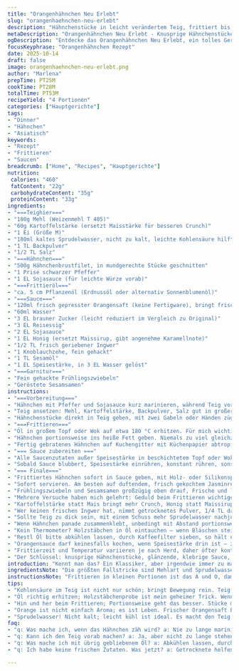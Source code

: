 ```yaml
---
title: "Orangenhähnchen Neu Erlebt"
slug: "orangenhaehnchen-neu-erlebt"
description: "Hähnchenstücke in leicht verändertem Teig, frittiert bis goldbraun. Sauce mit frischem Orangensaft und knusprigen Sesamsamen, leicht abgewandelt. Achtung auf Öltemperatur, gleichmäßiges Fettbad. Ergebnis dank geänderter Zutaten und optimiertem Ablauf intensiver Geschmack, knackige Textur. Klassisches Gericht neu interpretiert, bringt bekannte Aromen mit Überraschungen."
metaDescription: "Orangenhähnchen Neu Erlebt - Knusprige Hähnchenstücke mit frischer Orangensauce. Ein Klassiker neu interpretiert für intensiven Geschmack und Textur."
ogDescription: "Entdecke das Orangenhähnchen Neu Erlebt, ein tolles Gericht mit frischer Orangensauce und knackigen Hähnchenstücken. Genuss pur."
focusKeyphrase: "Orangenhähnchen Rezept"
date: 2025-10-14
draft: false
image: orangenhaehnchen-neu-erlebt.png
author: "Marlena"
prepTime: PT25M
cookTime: PT28M
totalTime: PT53M
recipeYield: "4 Portionen"
categories: ["Hauptgerichte"]
tags:
- "Dinner"
- "Hähnchen"
- "Asiatisch"
keywords:
- "Rezept"
- "Frittieren"
- "Saucen"
breadcrumb: ["Home", "Recipes", "Hauptgerichte"]
nutrition: 
 calories: "460"
 fatContent: "22g"
 carbohydrateContent: "35g"
 proteinContent: "33g"
ingredients:
- "===Teighier==="
- "180g Mehl (Weizenmehl T 405)"
- "60g Kartoffelstärke (ersetzt Maisstärke für besseren Crunch)"
- "1 Ei (Größe M)"
- "180ml kaltes Sprudelwasser, nicht zu kalt, leichte Kohlensäure hilft beim Knuspern"
- "1 TL Backpulver"
- "1/2 TL Salz"
- "===Hähnchen==="
- "500g Hähnchenbrustfilet, in mundgerechte Stücke geschnitten"
- "1 Prise schwarzer Pfeffer"
- "1 EL Sojasauce (für leichte Würze vorab)"
- "===Frittieröl==="
- "ca. 5 cm Pflanzenöl (Erdnussöl oder alternativ Sonnenblumenöl)"
- "===Sauce==="
- "120ml frisch gepresster Orangensaft (keine Fertigware), bringt frische Säure"
- "60ml Wasser"
- "3 EL brauner Zucker (leicht reduziert im Vergleich zu Original)"
- "3 EL Reisessig"
- "2 EL Sojasauce"
- "1 EL Honig (ersetzt Maissirup, gibt angenehme Karamellnote)"
- "1/2 TL frisch geriebener Ingwer"
- "1 Knoblauchzehe, fein gehackt"
- "1 TL Sesamöl"
- "1 EL Speisestärke, in 3 EL Wasser gelöst"
- "===Garnitur==="
- "Fein gehackte Frühlingszwiebeln"
- "Geröstete Sesamsamen"
instructions:
- "===Vorbereitung==="
- "Hähnchen mit Pfeffer und Sojasauce kurz marinieren, während Teig vorbereitet wird. So zieht Würze besser ein, nicht zu lang, sonst wird das Fleisch zäh."
- "Teig ansetzen: Mehl, Kartoffelstärke, Backpulver, Salz gut in großer Schüssel vermengen. Ei leicht aufschlagen, mit Sprudelwasser vermischen, dann schnell mit Mehlmischung verquirlen. Nicht zu lange rühren, sonst wird Teig zäh. Noch ein bisschen sprudelt im Teig sichtbar, das gibt später Crunch."
- "Hähnchenstücke direkt in Teig geben, mit zwei Gabeln oder Händen zügig wenden bis alle Fleischstücke rundum bedeckt sind. Nicht stehen lassen sonst saugt sich Teig voll."
- "===Frittieren==="
- "Öl in großem Topf oder Wok auf etwa 180 °C erhitzen. Für mich wichtiger als Thermometer: Öl muss ein bisschen flimmern, sichtbar kleine Bläschen zeigen sich an Holzstäbchen. 2-3 cm hohe Fettschicht notwendig für schönes Schwimmen der Stücke."
- "Hähnchen portionsweise ins heiße Fett geben. Niemals zu viel gleichzeitig, sonst fällt Temperatur schnell unter 160 °C. Stücke nicht zusammenkleben lassen, Finger immer wieder leicht auseinander ziehen. Goldbraun wird das Fleisch ungefähr nach 5 Minuten. Zwischendurch Stücke mit Schaumkelle wenden, beim Anheben fühlt sich Oberfläche relativ fest und knusprig an."
- "Fertig gebratenes Hähnchen auf Kuchengitter mit Küchenpapier abtropfen lassen. So bleibt die Panade kross, kein Schwitzen durch liegendes Papier."
- "=== Sauce zubereiten ==="
- "Alle Saucenzutaten außer Speisestärke in beschichtetem Topf oder Wok zusammengeben, aufkochen, dann Hitze reduzieren. Aromatisch riecht es nach Ingwer, Knoblauch und Orange, leichte Süße meldet sich."
- "Sobald Sauce blubbert, Speisestärke einrühren, konstant rühren, sonst klumpt es. Sauce sollte innerhalb von 2 bis 3 Minuten leicht andicken und eine sirupartige Konsistenz erreichen. Nicht zu dickflüssig, muss am Hähnchen gut haften."
- "=== Finale==="
- "Frittiertes Hähnchen sofort in Sauce geben, mit Holz- oder Silikonspatel schnell wenden, bis alles gleichmäßig überzogen."
- "Sofort servieren. Am besten auf duftendem, frisch gekochtem Jasminreis oder hausgemachtem Chow Mein. Bei letzterem wird Sauce zum Beispiel dünner gemacht und leicht karamellisiert im Wok, aber hier Fokus auf das Orangenhuhn."
- "Frühlingszwiebeln und Sesamsamen großzügig oben drauf, Frische und leichte Textur für das Gericht."
- "Mehrere Versuche haben mich gelehrt: Geduld beim Frittieren wichtiger als Zeitangabe. Weniger Hitze bringt zähe Panade, zu viel verbrennt Zucker in der Sauce."
- "Kartoffelstärke statt Mais bringt mehr Crunch, Honig statt Maissirup sanften Nachgeschmack. Sprudelwasser nicht eiskalt, sonst reißt Teig beim Backen."
- "Wer keinen frischen Ingwer hat, nimmt getrocknetes Pulver, 1/4 TL daraus, aber frisch ist besser für die Frische der Sauce."
- "Sollte Teig zu dick sein, mit einem Schuss mehr Sprudelwasser nachjustieren; zu dünn, Mehl oder Stärke ins Päckchen."
- "Wenn Hähnchen panade zusammenklebt, unbedingt mit Abstand portionsweise frittieren, sonst werden Klumpen hart und innen roh."
- "Kein Thermometer? Holzstäbchen in Öl eintauchen – wenn Bläschen steigen und zischen, gute Temperatur erreicht."
- "Restl Öl bitte abkühlen lassen, durch Kaffeefilter sieben, so hält es sich öfter ohne Geschmackseinfluss."
- "Orangensauce darf keinesfalls kochen, wenn Speisestärke drin ist – zu stark kochen lässt sie schnell ausflocken."
- "Frittierzeit und Temperatur variieren je nach Herd, daher öfter kontrollieren, nicht blind auf Minuten verlassen."
- "Der Schlüssel: knusprige Hähnchenstücke, glänzende, klebrige Sauce, das riecht nach richtigem Essen, nicht aus der Packung."
introduction: "Kennt man das? Ein Klassiker, aber irgendwie immer zu matschig, nicht genug Knusper. Ich hab selbst viel probiert; mal Teig mit Stärke, mal ohne. Wichtig: Kohlensäure im Teig bringt das kleine Knacken beim Reinbeißen. Auch frischer Orangensaft statt Konzentrat sorgt für echtere Frische, die Zucker- und Honigkombination im Dip gibt Tiefe. Beim Frittieren merke ich sofort: Hitze ist das Maß der Dinge, sonst wird das Hähnchen innen trocken oder außen verbrannt. Auch die Reihenfolge beim Frittieren und sofortiges Abtropfen auf Gitter ist kein Luxus, sondern Pflicht. So bleibt alles knackig. Gastronomie-Erfahrung zahlt sich aus bei Geschmack, Timing und Rezeptanpassung."
ingredientsNote: "Die größten Fallstricke sind Mehlart und Sprudelwasser; ich habe gemerkt, dass Kartoffelstärke statt Mais mehr Crunch ergibt. Backpulver gibt leichte Lockerheit, wie beim Tempurateig – nicht zu viel, sonst weird. Die Verwendung von frischem Orangensaft ist ein Highlight, ersetzt künstlichen Geschmack komplett. Honig statt Maissirup verwendet sich sehr gut, karamellisiert besser und schmeckt natürlicher. Öl muss hitzebeständig sein – Erdnussöl läuft am besten; Sonnenblumenöl geht auch, wenn man es häufig filtert. Pfeffer in der Marinade bringt Tiefe ins Hähnchen, Sojasauce als Salzquelle ist wichtig. Knoblauch und Ingwer frisch zu reiben hat das Aroma gezogen; Trockenware ist Notlösung. Wenn der Teig zu dick wird, sofort mit Wasser nachjustieren, sonst klappt das Panieren nicht."
instructionsNote: "Frittieren in kleinen Portionen ist das A und O, damit Öl nicht zu sehr abkühlt und Hähnchen knusprig bleibt. Beim Teig ist zu langes Rühren tabu – sonst verliert man die ganze Luft oder Klebrigkeit. Die Öltemperatur etwas schwanken lassen, heißt 170 °C beim Start, dann darf sie mal auf 160 sinken, solange es blubbert. Nach jedem Schwung schnell aufheizen! Ein einfaches Thermometer oder der Holzstäbchencheck helfen. Die Sauce nicht zu flott kochen, sonst gerinnt die Speisestärke, besser sanft simmern lassen und kontrollieren, bis sie siloartig bindet. Sofort in die Sauce mit dem Hähnchen, damit es nicht pappig wird. Zum Servieren geben Frühlingszwiebeln und Sesam den finalen Kick. Kalt essen geht, frisch aber besser. Ideal dazu: Reis oder gebratene Nudeln."
tips:
- "Kohlensäure im Teig ist nicht nur schön; bringt Bewegung rein. Teig sollte sprudeln. Wenn er zu dick ist, einfach mit Sprudelwasser nachjustieren. Kein Problem."
- "Öl richtig erhitzen; Holzstäbchenprobe ist mein geheimer Trick. Wenn Blasen kommen, ist es gut. Zu warm macht es bitter. Zu kalt wird das Hähnchen ölig."
- "Hin und her beim Frittieren; Portionsweise geht das besser. Stücke mögen Abstand. Klumpt zusammen? Dämpfen. Verhindern Sie Härte am Stück."
- "Orange ist nicht einfach Aroma; es ist Leben. Frischer Orangensaft bringt das Extra. Zucker weich mal weniger, Geschmack ist trotzdem hoch; Honig kann auch."
- "Sprudelwasser! Nicht kalt; leicht kühl ist ideal. Es macht den Teig luftig. Knusprige Panade ist Ziel; jeder beißt gerne drauf. Pudding ist nicht mein Ziel."
faq:
- "q: Was mache ich, wenn das Hähnchen zäh wird? a: Nie zu lange marinieren. Zucker sorgt auch nach der Hitze für Zartheit. Öltemperatur ist eine Pflicht."
- "q: Kann ich den Teig vorab machen? a: Ja, aber nicht zu lange stehen lassen. Kohlensäure verfliegt. Kommen Stücke rein, bald frittierten."
- "q: Was mache ich mit übrig gebliebenem Öl? a: Abkühlen lassen, durch Kaffeefilter gießen. Öl hält sich länger frisch. Mehrfach benutzen ist kein Problem."
- "q: Ich habe keine frischen Zutaten. Was jetzt? a: Getrocknete helfen, aber frisches hat mehr. Wenn keinen frischen Ingwer, dann pulver. Puristisch kochen ist anspruchsvoll."

---
```

